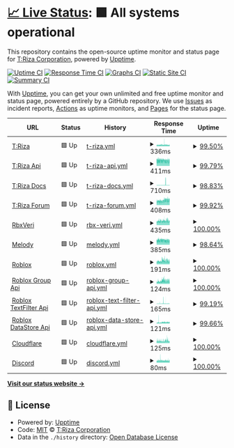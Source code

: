 # [📈 Live Status](https://status.triza.dev): <!--live status--> **🟩 All systems operational**

This repository contains the open-source uptime monitor and status page for [T:Riza Corporation](https://status.triza.dev), powered by [Upptime](https://github.com/upptime/upptime).

[![Uptime CI](https://github.com/TrizaCorporation/Status/workflows/Uptime%20CI/badge.svg)](https://github.com/TrizaCorporation/Status/actions?query=workflow%3A%22Uptime+CI%22)
[![Response Time CI](https://github.com/TrizaCorporation/Status/workflows/Response%20Time%20CI/badge.svg)](https://github.com/TrizaCorporation/Status/actions?query=workflow%3A%22Response+Time+CI%22)
[![Graphs CI](https://github.com/TrizaCorporation/Status/workflows/Graphs%20CI/badge.svg)](https://github.com/TrizaCorporation/Status/actions?query=workflow%3A%22Graphs+CI%22)
[![Static Site CI](https://github.com/TrizaCorporation/Status/workflows/Static%20Site%20CI/badge.svg)](https://github.com/TrizaCorporation/Status/actions?query=workflow%3A%22Static+Site+CI%22)
[![Summary CI](https://github.com/TrizaCorporation/Status/workflows/Summary%20CI/badge.svg)](https://github.com/TrizaCorporation/Status/actions?query=workflow%3A%22Summary+CI%22)

With [Upptime](https://upptime.js.org), you can get your own unlimited and free uptime monitor and status page, powered entirely by a GitHub repository. We use [Issues](https://github.com/TrizaCorporation/Status/issues) as incident reports, [Actions](https://github.com/TrizaCorporation/Status/actions) as uptime monitors, and [Pages](https://status.triza.dev) for the status page.

<!--start: status pages-->
<!-- This summary is generated by Upptime (https://github.com/upptime/upptime) -->
<!-- Do not edit this manually, your changes will be overwritten -->
<!-- prettier-ignore -->
| URL | Status | History | Response Time | Uptime |
| --- | ------ | ------- | ------------- | ------ |
| <img alt="" src="https://favicons.githubusercontent.com/www.triza.dev" height="13"> [T:Riza](https://www.triza.dev) | 🟩 Up | [t-riza.yml](https://github.com/TrizaCorporation/Status/commits/HEAD/history/t-riza.yml) | <details><summary><img alt="Response time graph" src="./graphs/t-riza/response-time-week.png" height="20"> 336ms</summary><br><a href="https://status.triza.dev/history/t-riza"><img alt="Response time 356" src="https://img.shields.io/endpoint?url=https%3A%2F%2Fraw.githubusercontent.com%2FTrizaCorporation%2FStatus%2FHEAD%2Fapi%2Ft-riza%2Fresponse-time.json"></a><br><a href="https://status.triza.dev/history/t-riza"><img alt="24-hour response time 323" src="https://img.shields.io/endpoint?url=https%3A%2F%2Fraw.githubusercontent.com%2FTrizaCorporation%2FStatus%2FHEAD%2Fapi%2Ft-riza%2Fresponse-time-day.json"></a><br><a href="https://status.triza.dev/history/t-riza"><img alt="7-day response time 336" src="https://img.shields.io/endpoint?url=https%3A%2F%2Fraw.githubusercontent.com%2FTrizaCorporation%2FStatus%2FHEAD%2Fapi%2Ft-riza%2Fresponse-time-week.json"></a><br><a href="https://status.triza.dev/history/t-riza"><img alt="30-day response time 334" src="https://img.shields.io/endpoint?url=https%3A%2F%2Fraw.githubusercontent.com%2FTrizaCorporation%2FStatus%2FHEAD%2Fapi%2Ft-riza%2Fresponse-time-month.json"></a><br><a href="https://status.triza.dev/history/t-riza"><img alt="1-year response time 356" src="https://img.shields.io/endpoint?url=https%3A%2F%2Fraw.githubusercontent.com%2FTrizaCorporation%2FStatus%2FHEAD%2Fapi%2Ft-riza%2Fresponse-time-year.json"></a></details> | <details><summary><a href="https://status.triza.dev/history/t-riza">99.50%</a></summary><a href="https://status.triza.dev/history/t-riza"><img alt="All-time uptime 99.65%" src="https://img.shields.io/endpoint?url=https%3A%2F%2Fraw.githubusercontent.com%2FTrizaCorporation%2FStatus%2FHEAD%2Fapi%2Ft-riza%2Fuptime.json"></a><br><a href="https://status.triza.dev/history/t-riza"><img alt="24-hour uptime 100.00%" src="https://img.shields.io/endpoint?url=https%3A%2F%2Fraw.githubusercontent.com%2FTrizaCorporation%2FStatus%2FHEAD%2Fapi%2Ft-riza%2Fuptime-day.json"></a><br><a href="https://status.triza.dev/history/t-riza"><img alt="7-day uptime 99.50%" src="https://img.shields.io/endpoint?url=https%3A%2F%2Fraw.githubusercontent.com%2FTrizaCorporation%2FStatus%2FHEAD%2Fapi%2Ft-riza%2Fuptime-week.json"></a><br><a href="https://status.triza.dev/history/t-riza"><img alt="30-day uptime 99.57%" src="https://img.shields.io/endpoint?url=https%3A%2F%2Fraw.githubusercontent.com%2FTrizaCorporation%2FStatus%2FHEAD%2Fapi%2Ft-riza%2Fuptime-month.json"></a><br><a href="https://status.triza.dev/history/t-riza"><img alt="1-year uptime 99.65%" src="https://img.shields.io/endpoint?url=https%3A%2F%2Fraw.githubusercontent.com%2FTrizaCorporation%2FStatus%2FHEAD%2Fapi%2Ft-riza%2Fuptime-year.json"></a></details>
| <img alt="" src="https://favicons.githubusercontent.com/api.triza.dev" height="13"> [T:Riza Api](https://api.triza.dev) | 🟩 Up | [t-riza-api.yml](https://github.com/TrizaCorporation/Status/commits/HEAD/history/t-riza-api.yml) | <details><summary><img alt="Response time graph" src="./graphs/t-riza-api/response-time-week.png" height="20"> 411ms</summary><br><a href="https://status.triza.dev/history/t-riza-api"><img alt="Response time 452" src="https://img.shields.io/endpoint?url=https%3A%2F%2Fraw.githubusercontent.com%2FTrizaCorporation%2FStatus%2FHEAD%2Fapi%2Ft-riza-api%2Fresponse-time.json"></a><br><a href="https://status.triza.dev/history/t-riza-api"><img alt="24-hour response time 434" src="https://img.shields.io/endpoint?url=https%3A%2F%2Fraw.githubusercontent.com%2FTrizaCorporation%2FStatus%2FHEAD%2Fapi%2Ft-riza-api%2Fresponse-time-day.json"></a><br><a href="https://status.triza.dev/history/t-riza-api"><img alt="7-day response time 411" src="https://img.shields.io/endpoint?url=https%3A%2F%2Fraw.githubusercontent.com%2FTrizaCorporation%2FStatus%2FHEAD%2Fapi%2Ft-riza-api%2Fresponse-time-week.json"></a><br><a href="https://status.triza.dev/history/t-riza-api"><img alt="30-day response time 403" src="https://img.shields.io/endpoint?url=https%3A%2F%2Fraw.githubusercontent.com%2FTrizaCorporation%2FStatus%2FHEAD%2Fapi%2Ft-riza-api%2Fresponse-time-month.json"></a><br><a href="https://status.triza.dev/history/t-riza-api"><img alt="1-year response time 452" src="https://img.shields.io/endpoint?url=https%3A%2F%2Fraw.githubusercontent.com%2FTrizaCorporation%2FStatus%2FHEAD%2Fapi%2Ft-riza-api%2Fresponse-time-year.json"></a></details> | <details><summary><a href="https://status.triza.dev/history/t-riza-api">99.79%</a></summary><a href="https://status.triza.dev/history/t-riza-api"><img alt="All-time uptime 96.99%" src="https://img.shields.io/endpoint?url=https%3A%2F%2Fraw.githubusercontent.com%2FTrizaCorporation%2FStatus%2FHEAD%2Fapi%2Ft-riza-api%2Fuptime.json"></a><br><a href="https://status.triza.dev/history/t-riza-api"><img alt="24-hour uptime 100.00%" src="https://img.shields.io/endpoint?url=https%3A%2F%2Fraw.githubusercontent.com%2FTrizaCorporation%2FStatus%2FHEAD%2Fapi%2Ft-riza-api%2Fuptime-day.json"></a><br><a href="https://status.triza.dev/history/t-riza-api"><img alt="7-day uptime 99.79%" src="https://img.shields.io/endpoint?url=https%3A%2F%2Fraw.githubusercontent.com%2FTrizaCorporation%2FStatus%2FHEAD%2Fapi%2Ft-riza-api%2Fuptime-week.json"></a><br><a href="https://status.triza.dev/history/t-riza-api"><img alt="30-day uptime 97.44%" src="https://img.shields.io/endpoint?url=https%3A%2F%2Fraw.githubusercontent.com%2FTrizaCorporation%2FStatus%2FHEAD%2Fapi%2Ft-riza-api%2Fuptime-month.json"></a><br><a href="https://status.triza.dev/history/t-riza-api"><img alt="1-year uptime 96.99%" src="https://img.shields.io/endpoint?url=https%3A%2F%2Fraw.githubusercontent.com%2FTrizaCorporation%2FStatus%2FHEAD%2Fapi%2Ft-riza-api%2Fuptime-year.json"></a></details>
| <img alt="" src="https://favicons.githubusercontent.com/docs.triza.dev" height="13"> [T:Riza Docs](https://docs.triza.dev) | 🟩 Up | [t-riza-docs.yml](https://github.com/TrizaCorporation/Status/commits/HEAD/history/t-riza-docs.yml) | <details><summary><img alt="Response time graph" src="./graphs/t-riza-docs/response-time-week.png" height="20"> 710ms</summary><br><a href="https://status.triza.dev/history/t-riza-docs"><img alt="Response time 710" src="https://img.shields.io/endpoint?url=https%3A%2F%2Fraw.githubusercontent.com%2FTrizaCorporation%2FStatus%2FHEAD%2Fapi%2Ft-riza-docs%2Fresponse-time.json"></a><br><a href="https://status.triza.dev/history/t-riza-docs"><img alt="24-hour response time 772" src="https://img.shields.io/endpoint?url=https%3A%2F%2Fraw.githubusercontent.com%2FTrizaCorporation%2FStatus%2FHEAD%2Fapi%2Ft-riza-docs%2Fresponse-time-day.json"></a><br><a href="https://status.triza.dev/history/t-riza-docs"><img alt="7-day response time 710" src="https://img.shields.io/endpoint?url=https%3A%2F%2Fraw.githubusercontent.com%2FTrizaCorporation%2FStatus%2FHEAD%2Fapi%2Ft-riza-docs%2Fresponse-time-week.json"></a><br><a href="https://status.triza.dev/history/t-riza-docs"><img alt="30-day response time 710" src="https://img.shields.io/endpoint?url=https%3A%2F%2Fraw.githubusercontent.com%2FTrizaCorporation%2FStatus%2FHEAD%2Fapi%2Ft-riza-docs%2Fresponse-time-month.json"></a><br><a href="https://status.triza.dev/history/t-riza-docs"><img alt="1-year response time 710" src="https://img.shields.io/endpoint?url=https%3A%2F%2Fraw.githubusercontent.com%2FTrizaCorporation%2FStatus%2FHEAD%2Fapi%2Ft-riza-docs%2Fresponse-time-year.json"></a></details> | <details><summary><a href="https://status.triza.dev/history/t-riza-docs">98.83%</a></summary><a href="https://status.triza.dev/history/t-riza-docs"><img alt="All-time uptime 98.83%" src="https://img.shields.io/endpoint?url=https%3A%2F%2Fraw.githubusercontent.com%2FTrizaCorporation%2FStatus%2FHEAD%2Fapi%2Ft-riza-docs%2Fuptime.json"></a><br><a href="https://status.triza.dev/history/t-riza-docs"><img alt="24-hour uptime 98.87%" src="https://img.shields.io/endpoint?url=https%3A%2F%2Fraw.githubusercontent.com%2FTrizaCorporation%2FStatus%2FHEAD%2Fapi%2Ft-riza-docs%2Fuptime-day.json"></a><br><a href="https://status.triza.dev/history/t-riza-docs"><img alt="7-day uptime 98.83%" src="https://img.shields.io/endpoint?url=https%3A%2F%2Fraw.githubusercontent.com%2FTrizaCorporation%2FStatus%2FHEAD%2Fapi%2Ft-riza-docs%2Fuptime-week.json"></a><br><a href="https://status.triza.dev/history/t-riza-docs"><img alt="30-day uptime 98.83%" src="https://img.shields.io/endpoint?url=https%3A%2F%2Fraw.githubusercontent.com%2FTrizaCorporation%2FStatus%2FHEAD%2Fapi%2Ft-riza-docs%2Fuptime-month.json"></a><br><a href="https://status.triza.dev/history/t-riza-docs"><img alt="1-year uptime 98.83%" src="https://img.shields.io/endpoint?url=https%3A%2F%2Fraw.githubusercontent.com%2FTrizaCorporation%2FStatus%2FHEAD%2Fapi%2Ft-riza-docs%2Fuptime-year.json"></a></details>
| <img alt="" src="https://favicons.githubusercontent.com/forum.triza.dev" height="13"> [T:Riza Forum](https://forum.triza.dev) | 🟩 Up | [t-riza-forum.yml](https://github.com/TrizaCorporation/Status/commits/HEAD/history/t-riza-forum.yml) | <details><summary><img alt="Response time graph" src="./graphs/t-riza-forum/response-time-week.png" height="20"> 408ms</summary><br><a href="https://status.triza.dev/history/t-riza-forum"><img alt="Response time 357" src="https://img.shields.io/endpoint?url=https%3A%2F%2Fraw.githubusercontent.com%2FTrizaCorporation%2FStatus%2FHEAD%2Fapi%2Ft-riza-forum%2Fresponse-time.json"></a><br><a href="https://status.triza.dev/history/t-riza-forum"><img alt="24-hour response time 499" src="https://img.shields.io/endpoint?url=https%3A%2F%2Fraw.githubusercontent.com%2FTrizaCorporation%2FStatus%2FHEAD%2Fapi%2Ft-riza-forum%2Fresponse-time-day.json"></a><br><a href="https://status.triza.dev/history/t-riza-forum"><img alt="7-day response time 408" src="https://img.shields.io/endpoint?url=https%3A%2F%2Fraw.githubusercontent.com%2FTrizaCorporation%2FStatus%2FHEAD%2Fapi%2Ft-riza-forum%2Fresponse-time-week.json"></a><br><a href="https://status.triza.dev/history/t-riza-forum"><img alt="30-day response time 357" src="https://img.shields.io/endpoint?url=https%3A%2F%2Fraw.githubusercontent.com%2FTrizaCorporation%2FStatus%2FHEAD%2Fapi%2Ft-riza-forum%2Fresponse-time-month.json"></a><br><a href="https://status.triza.dev/history/t-riza-forum"><img alt="1-year response time 357" src="https://img.shields.io/endpoint?url=https%3A%2F%2Fraw.githubusercontent.com%2FTrizaCorporation%2FStatus%2FHEAD%2Fapi%2Ft-riza-forum%2Fresponse-time-year.json"></a></details> | <details><summary><a href="https://status.triza.dev/history/t-riza-forum">99.92%</a></summary><a href="https://status.triza.dev/history/t-riza-forum"><img alt="All-time uptime 99.93%" src="https://img.shields.io/endpoint?url=https%3A%2F%2Fraw.githubusercontent.com%2FTrizaCorporation%2FStatus%2FHEAD%2Fapi%2Ft-riza-forum%2Fuptime.json"></a><br><a href="https://status.triza.dev/history/t-riza-forum"><img alt="24-hour uptime 100.00%" src="https://img.shields.io/endpoint?url=https%3A%2F%2Fraw.githubusercontent.com%2FTrizaCorporation%2FStatus%2FHEAD%2Fapi%2Ft-riza-forum%2Fuptime-day.json"></a><br><a href="https://status.triza.dev/history/t-riza-forum"><img alt="7-day uptime 99.92%" src="https://img.shields.io/endpoint?url=https%3A%2F%2Fraw.githubusercontent.com%2FTrizaCorporation%2FStatus%2FHEAD%2Fapi%2Ft-riza-forum%2Fuptime-week.json"></a><br><a href="https://status.triza.dev/history/t-riza-forum"><img alt="30-day uptime 99.93%" src="https://img.shields.io/endpoint?url=https%3A%2F%2Fraw.githubusercontent.com%2FTrizaCorporation%2FStatus%2FHEAD%2Fapi%2Ft-riza-forum%2Fuptime-month.json"></a><br><a href="https://status.triza.dev/history/t-riza-forum"><img alt="1-year uptime 99.93%" src="https://img.shields.io/endpoint?url=https%3A%2F%2Fraw.githubusercontent.com%2FTrizaCorporation%2FStatus%2FHEAD%2Fapi%2Ft-riza-forum%2Fuptime-year.json"></a></details>
| <img alt="" src="https://favicons.githubusercontent.com/verify.triza.dev" height="13"> [RbxVeri](https://verify.triza.dev) | 🟩 Up | [rbx-veri.yml](https://github.com/TrizaCorporation/Status/commits/HEAD/history/rbx-veri.yml) | <details><summary><img alt="Response time graph" src="./graphs/rbx-veri/response-time-week.png" height="20"> 435ms</summary><br><a href="https://status.triza.dev/history/rbx-veri"><img alt="Response time 575" src="https://img.shields.io/endpoint?url=https%3A%2F%2Fraw.githubusercontent.com%2FTrizaCorporation%2FStatus%2FHEAD%2Fapi%2Frbx-veri%2Fresponse-time.json"></a><br><a href="https://status.triza.dev/history/rbx-veri"><img alt="24-hour response time 430" src="https://img.shields.io/endpoint?url=https%3A%2F%2Fraw.githubusercontent.com%2FTrizaCorporation%2FStatus%2FHEAD%2Fapi%2Frbx-veri%2Fresponse-time-day.json"></a><br><a href="https://status.triza.dev/history/rbx-veri"><img alt="7-day response time 435" src="https://img.shields.io/endpoint?url=https%3A%2F%2Fraw.githubusercontent.com%2FTrizaCorporation%2FStatus%2FHEAD%2Fapi%2Frbx-veri%2Fresponse-time-week.json"></a><br><a href="https://status.triza.dev/history/rbx-veri"><img alt="30-day response time 506" src="https://img.shields.io/endpoint?url=https%3A%2F%2Fraw.githubusercontent.com%2FTrizaCorporation%2FStatus%2FHEAD%2Fapi%2Frbx-veri%2Fresponse-time-month.json"></a><br><a href="https://status.triza.dev/history/rbx-veri"><img alt="1-year response time 575" src="https://img.shields.io/endpoint?url=https%3A%2F%2Fraw.githubusercontent.com%2FTrizaCorporation%2FStatus%2FHEAD%2Fapi%2Frbx-veri%2Fresponse-time-year.json"></a></details> | <details><summary><a href="https://status.triza.dev/history/rbx-veri">100.00%</a></summary><a href="https://status.triza.dev/history/rbx-veri"><img alt="All-time uptime 99.57%" src="https://img.shields.io/endpoint?url=https%3A%2F%2Fraw.githubusercontent.com%2FTrizaCorporation%2FStatus%2FHEAD%2Fapi%2Frbx-veri%2Fuptime.json"></a><br><a href="https://status.triza.dev/history/rbx-veri"><img alt="24-hour uptime 100.00%" src="https://img.shields.io/endpoint?url=https%3A%2F%2Fraw.githubusercontent.com%2FTrizaCorporation%2FStatus%2FHEAD%2Fapi%2Frbx-veri%2Fuptime-day.json"></a><br><a href="https://status.triza.dev/history/rbx-veri"><img alt="7-day uptime 100.00%" src="https://img.shields.io/endpoint?url=https%3A%2F%2Fraw.githubusercontent.com%2FTrizaCorporation%2FStatus%2FHEAD%2Fapi%2Frbx-veri%2Fuptime-week.json"></a><br><a href="https://status.triza.dev/history/rbx-veri"><img alt="30-day uptime 99.45%" src="https://img.shields.io/endpoint?url=https%3A%2F%2Fraw.githubusercontent.com%2FTrizaCorporation%2FStatus%2FHEAD%2Fapi%2Frbx-veri%2Fuptime-month.json"></a><br><a href="https://status.triza.dev/history/rbx-veri"><img alt="1-year uptime 99.57%" src="https://img.shields.io/endpoint?url=https%3A%2F%2Fraw.githubusercontent.com%2FTrizaCorporation%2FStatus%2FHEAD%2Fapi%2Frbx-veri%2Fuptime-year.json"></a></details>
| <img alt="" src="https://favicons.githubusercontent.com/melody.triza.dev" height="13"> [Melody](https://melody.triza.dev) | 🟩 Up | [melody.yml](https://github.com/TrizaCorporation/Status/commits/HEAD/history/melody.yml) | <details><summary><img alt="Response time graph" src="./graphs/melody/response-time-week.png" height="20"> 385ms</summary><br><a href="https://status.triza.dev/history/melody"><img alt="Response time 361" src="https://img.shields.io/endpoint?url=https%3A%2F%2Fraw.githubusercontent.com%2FTrizaCorporation%2FStatus%2FHEAD%2Fapi%2Fmelody%2Fresponse-time.json"></a><br><a href="https://status.triza.dev/history/melody"><img alt="24-hour response time 377" src="https://img.shields.io/endpoint?url=https%3A%2F%2Fraw.githubusercontent.com%2FTrizaCorporation%2FStatus%2FHEAD%2Fapi%2Fmelody%2Fresponse-time-day.json"></a><br><a href="https://status.triza.dev/history/melody"><img alt="7-day response time 385" src="https://img.shields.io/endpoint?url=https%3A%2F%2Fraw.githubusercontent.com%2FTrizaCorporation%2FStatus%2FHEAD%2Fapi%2Fmelody%2Fresponse-time-week.json"></a><br><a href="https://status.triza.dev/history/melody"><img alt="30-day response time 362" src="https://img.shields.io/endpoint?url=https%3A%2F%2Fraw.githubusercontent.com%2FTrizaCorporation%2FStatus%2FHEAD%2Fapi%2Fmelody%2Fresponse-time-month.json"></a><br><a href="https://status.triza.dev/history/melody"><img alt="1-year response time 361" src="https://img.shields.io/endpoint?url=https%3A%2F%2Fraw.githubusercontent.com%2FTrizaCorporation%2FStatus%2FHEAD%2Fapi%2Fmelody%2Fresponse-time-year.json"></a></details> | <details><summary><a href="https://status.triza.dev/history/melody">98.64%</a></summary><a href="https://status.triza.dev/history/melody"><img alt="All-time uptime 97.74%" src="https://img.shields.io/endpoint?url=https%3A%2F%2Fraw.githubusercontent.com%2FTrizaCorporation%2FStatus%2FHEAD%2Fapi%2Fmelody%2Fuptime.json"></a><br><a href="https://status.triza.dev/history/melody"><img alt="24-hour uptime 100.00%" src="https://img.shields.io/endpoint?url=https%3A%2F%2Fraw.githubusercontent.com%2FTrizaCorporation%2FStatus%2FHEAD%2Fapi%2Fmelody%2Fuptime-day.json"></a><br><a href="https://status.triza.dev/history/melody"><img alt="7-day uptime 98.64%" src="https://img.shields.io/endpoint?url=https%3A%2F%2Fraw.githubusercontent.com%2FTrizaCorporation%2FStatus%2FHEAD%2Fapi%2Fmelody%2Fuptime-week.json"></a><br><a href="https://status.triza.dev/history/melody"><img alt="30-day uptime 97.58%" src="https://img.shields.io/endpoint?url=https%3A%2F%2Fraw.githubusercontent.com%2FTrizaCorporation%2FStatus%2FHEAD%2Fapi%2Fmelody%2Fuptime-month.json"></a><br><a href="https://status.triza.dev/history/melody"><img alt="1-year uptime 97.74%" src="https://img.shields.io/endpoint?url=https%3A%2F%2Fraw.githubusercontent.com%2FTrizaCorporation%2FStatus%2FHEAD%2Fapi%2Fmelody%2Fuptime-year.json"></a></details>
| <img alt="" src="https://favicons.githubusercontent.com/www.roblox.com" height="13"> [Roblox](https://www.roblox.com) | 🟩 Up | [roblox.yml](https://github.com/TrizaCorporation/Status/commits/HEAD/history/roblox.yml) | <details><summary><img alt="Response time graph" src="./graphs/roblox/response-time-week.png" height="20"> 191ms</summary><br><a href="https://status.triza.dev/history/roblox"><img alt="Response time 176" src="https://img.shields.io/endpoint?url=https%3A%2F%2Fraw.githubusercontent.com%2FTrizaCorporation%2FStatus%2FHEAD%2Fapi%2Froblox%2Fresponse-time.json"></a><br><a href="https://status.triza.dev/history/roblox"><img alt="24-hour response time 190" src="https://img.shields.io/endpoint?url=https%3A%2F%2Fraw.githubusercontent.com%2FTrizaCorporation%2FStatus%2FHEAD%2Fapi%2Froblox%2Fresponse-time-day.json"></a><br><a href="https://status.triza.dev/history/roblox"><img alt="7-day response time 191" src="https://img.shields.io/endpoint?url=https%3A%2F%2Fraw.githubusercontent.com%2FTrizaCorporation%2FStatus%2FHEAD%2Fapi%2Froblox%2Fresponse-time-week.json"></a><br><a href="https://status.triza.dev/history/roblox"><img alt="30-day response time 171" src="https://img.shields.io/endpoint?url=https%3A%2F%2Fraw.githubusercontent.com%2FTrizaCorporation%2FStatus%2FHEAD%2Fapi%2Froblox%2Fresponse-time-month.json"></a><br><a href="https://status.triza.dev/history/roblox"><img alt="1-year response time 176" src="https://img.shields.io/endpoint?url=https%3A%2F%2Fraw.githubusercontent.com%2FTrizaCorporation%2FStatus%2FHEAD%2Fapi%2Froblox%2Fresponse-time-year.json"></a></details> | <details><summary><a href="https://status.triza.dev/history/roblox">100.00%</a></summary><a href="https://status.triza.dev/history/roblox"><img alt="All-time uptime 99.94%" src="https://img.shields.io/endpoint?url=https%3A%2F%2Fraw.githubusercontent.com%2FTrizaCorporation%2FStatus%2FHEAD%2Fapi%2Froblox%2Fuptime.json"></a><br><a href="https://status.triza.dev/history/roblox"><img alt="24-hour uptime 100.00%" src="https://img.shields.io/endpoint?url=https%3A%2F%2Fraw.githubusercontent.com%2FTrizaCorporation%2FStatus%2FHEAD%2Fapi%2Froblox%2Fuptime-day.json"></a><br><a href="https://status.triza.dev/history/roblox"><img alt="7-day uptime 100.00%" src="https://img.shields.io/endpoint?url=https%3A%2F%2Fraw.githubusercontent.com%2FTrizaCorporation%2FStatus%2FHEAD%2Fapi%2Froblox%2Fuptime-week.json"></a><br><a href="https://status.triza.dev/history/roblox"><img alt="30-day uptime 99.98%" src="https://img.shields.io/endpoint?url=https%3A%2F%2Fraw.githubusercontent.com%2FTrizaCorporation%2FStatus%2FHEAD%2Fapi%2Froblox%2Fuptime-month.json"></a><br><a href="https://status.triza.dev/history/roblox"><img alt="1-year uptime 99.94%" src="https://img.shields.io/endpoint?url=https%3A%2F%2Fraw.githubusercontent.com%2FTrizaCorporation%2FStatus%2FHEAD%2Fapi%2Froblox%2Fuptime-year.json"></a></details>
| <img alt="" src="https://favicons.githubusercontent.com/groups.roblox.com" height="13"> [Roblox Group Api](https://groups.roblox.com) | 🟩 Up | [roblox-group-api.yml](https://github.com/TrizaCorporation/Status/commits/HEAD/history/roblox-group-api.yml) | <details><summary><img alt="Response time graph" src="./graphs/roblox-group-api/response-time-week.png" height="20"> 124ms</summary><br><a href="https://status.triza.dev/history/roblox-group-api"><img alt="Response time 109" src="https://img.shields.io/endpoint?url=https%3A%2F%2Fraw.githubusercontent.com%2FTrizaCorporation%2FStatus%2FHEAD%2Fapi%2Froblox-group-api%2Fresponse-time.json"></a><br><a href="https://status.triza.dev/history/roblox-group-api"><img alt="24-hour response time 119" src="https://img.shields.io/endpoint?url=https%3A%2F%2Fraw.githubusercontent.com%2FTrizaCorporation%2FStatus%2FHEAD%2Fapi%2Froblox-group-api%2Fresponse-time-day.json"></a><br><a href="https://status.triza.dev/history/roblox-group-api"><img alt="7-day response time 124" src="https://img.shields.io/endpoint?url=https%3A%2F%2Fraw.githubusercontent.com%2FTrizaCorporation%2FStatus%2FHEAD%2Fapi%2Froblox-group-api%2Fresponse-time-week.json"></a><br><a href="https://status.triza.dev/history/roblox-group-api"><img alt="30-day response time 109" src="https://img.shields.io/endpoint?url=https%3A%2F%2Fraw.githubusercontent.com%2FTrizaCorporation%2FStatus%2FHEAD%2Fapi%2Froblox-group-api%2Fresponse-time-month.json"></a><br><a href="https://status.triza.dev/history/roblox-group-api"><img alt="1-year response time 109" src="https://img.shields.io/endpoint?url=https%3A%2F%2Fraw.githubusercontent.com%2FTrizaCorporation%2FStatus%2FHEAD%2Fapi%2Froblox-group-api%2Fresponse-time-year.json"></a></details> | <details><summary><a href="https://status.triza.dev/history/roblox-group-api">100.00%</a></summary><a href="https://status.triza.dev/history/roblox-group-api"><img alt="All-time uptime 99.99%" src="https://img.shields.io/endpoint?url=https%3A%2F%2Fraw.githubusercontent.com%2FTrizaCorporation%2FStatus%2FHEAD%2Fapi%2Froblox-group-api%2Fuptime.json"></a><br><a href="https://status.triza.dev/history/roblox-group-api"><img alt="24-hour uptime 100.00%" src="https://img.shields.io/endpoint?url=https%3A%2F%2Fraw.githubusercontent.com%2FTrizaCorporation%2FStatus%2FHEAD%2Fapi%2Froblox-group-api%2Fuptime-day.json"></a><br><a href="https://status.triza.dev/history/roblox-group-api"><img alt="7-day uptime 100.00%" src="https://img.shields.io/endpoint?url=https%3A%2F%2Fraw.githubusercontent.com%2FTrizaCorporation%2FStatus%2FHEAD%2Fapi%2Froblox-group-api%2Fuptime-week.json"></a><br><a href="https://status.triza.dev/history/roblox-group-api"><img alt="30-day uptime 99.98%" src="https://img.shields.io/endpoint?url=https%3A%2F%2Fraw.githubusercontent.com%2FTrizaCorporation%2FStatus%2FHEAD%2Fapi%2Froblox-group-api%2Fuptime-month.json"></a><br><a href="https://status.triza.dev/history/roblox-group-api"><img alt="1-year uptime 99.99%" src="https://img.shields.io/endpoint?url=https%3A%2F%2Fraw.githubusercontent.com%2FTrizaCorporation%2FStatus%2FHEAD%2Fapi%2Froblox-group-api%2Fuptime-year.json"></a></details>
| <img alt="" src="https://favicons.githubusercontent.com/textfilter.roblox.com" height="13"> [Roblox TextFilter Api](https://textfilter.roblox.com) | 🟩 Up | [roblox-text-filter-api.yml](https://github.com/TrizaCorporation/Status/commits/HEAD/history/roblox-text-filter-api.yml) | <details><summary><img alt="Response time graph" src="./graphs/roblox-text-filter-api/response-time-week.png" height="20"> 165ms</summary><br><a href="https://status.triza.dev/history/roblox-text-filter-api"><img alt="Response time 393" src="https://img.shields.io/endpoint?url=https%3A%2F%2Fraw.githubusercontent.com%2FTrizaCorporation%2FStatus%2FHEAD%2Fapi%2Froblox-text-filter-api%2Fresponse-time.json"></a><br><a href="https://status.triza.dev/history/roblox-text-filter-api"><img alt="24-hour response time 113" src="https://img.shields.io/endpoint?url=https%3A%2F%2Fraw.githubusercontent.com%2FTrizaCorporation%2FStatus%2FHEAD%2Fapi%2Froblox-text-filter-api%2Fresponse-time-day.json"></a><br><a href="https://status.triza.dev/history/roblox-text-filter-api"><img alt="7-day response time 165" src="https://img.shields.io/endpoint?url=https%3A%2F%2Fraw.githubusercontent.com%2FTrizaCorporation%2FStatus%2FHEAD%2Fapi%2Froblox-text-filter-api%2Fresponse-time-week.json"></a><br><a href="https://status.triza.dev/history/roblox-text-filter-api"><img alt="30-day response time 295" src="https://img.shields.io/endpoint?url=https%3A%2F%2Fraw.githubusercontent.com%2FTrizaCorporation%2FStatus%2FHEAD%2Fapi%2Froblox-text-filter-api%2Fresponse-time-month.json"></a><br><a href="https://status.triza.dev/history/roblox-text-filter-api"><img alt="1-year response time 393" src="https://img.shields.io/endpoint?url=https%3A%2F%2Fraw.githubusercontent.com%2FTrizaCorporation%2FStatus%2FHEAD%2Fapi%2Froblox-text-filter-api%2Fresponse-time-year.json"></a></details> | <details><summary><a href="https://status.triza.dev/history/roblox-text-filter-api">99.19%</a></summary><a href="https://status.triza.dev/history/roblox-text-filter-api"><img alt="All-time uptime 99.07%" src="https://img.shields.io/endpoint?url=https%3A%2F%2Fraw.githubusercontent.com%2FTrizaCorporation%2FStatus%2FHEAD%2Fapi%2Froblox-text-filter-api%2Fuptime.json"></a><br><a href="https://status.triza.dev/history/roblox-text-filter-api"><img alt="24-hour uptime 100.00%" src="https://img.shields.io/endpoint?url=https%3A%2F%2Fraw.githubusercontent.com%2FTrizaCorporation%2FStatus%2FHEAD%2Fapi%2Froblox-text-filter-api%2Fuptime-day.json"></a><br><a href="https://status.triza.dev/history/roblox-text-filter-api"><img alt="7-day uptime 99.19%" src="https://img.shields.io/endpoint?url=https%3A%2F%2Fraw.githubusercontent.com%2FTrizaCorporation%2FStatus%2FHEAD%2Fapi%2Froblox-text-filter-api%2Fuptime-week.json"></a><br><a href="https://status.triza.dev/history/roblox-text-filter-api"><img alt="30-day uptime 98.78%" src="https://img.shields.io/endpoint?url=https%3A%2F%2Fraw.githubusercontent.com%2FTrizaCorporation%2FStatus%2FHEAD%2Fapi%2Froblox-text-filter-api%2Fuptime-month.json"></a><br><a href="https://status.triza.dev/history/roblox-text-filter-api"><img alt="1-year uptime 99.07%" src="https://img.shields.io/endpoint?url=https%3A%2F%2Fraw.githubusercontent.com%2FTrizaCorporation%2FStatus%2FHEAD%2Fapi%2Froblox-text-filter-api%2Fuptime-year.json"></a></details>
| <img alt="" src="https://favicons.githubusercontent.com/gamepersistence.roblox.com" height="13"> [Roblox DataStore Api](https://gamepersistence.roblox.com) | 🟩 Up | [roblox-data-store-api.yml](https://github.com/TrizaCorporation/Status/commits/HEAD/history/roblox-data-store-api.yml) | <details><summary><img alt="Response time graph" src="./graphs/roblox-data-store-api/response-time-week.png" height="20"> 121ms</summary><br><a href="https://status.triza.dev/history/roblox-data-store-api"><img alt="Response time 105" src="https://img.shields.io/endpoint?url=https%3A%2F%2Fraw.githubusercontent.com%2FTrizaCorporation%2FStatus%2FHEAD%2Fapi%2Froblox-data-store-api%2Fresponse-time.json"></a><br><a href="https://status.triza.dev/history/roblox-data-store-api"><img alt="24-hour response time 121" src="https://img.shields.io/endpoint?url=https%3A%2F%2Fraw.githubusercontent.com%2FTrizaCorporation%2FStatus%2FHEAD%2Fapi%2Froblox-data-store-api%2Fresponse-time-day.json"></a><br><a href="https://status.triza.dev/history/roblox-data-store-api"><img alt="7-day response time 121" src="https://img.shields.io/endpoint?url=https%3A%2F%2Fraw.githubusercontent.com%2FTrizaCorporation%2FStatus%2FHEAD%2Fapi%2Froblox-data-store-api%2Fresponse-time-week.json"></a><br><a href="https://status.triza.dev/history/roblox-data-store-api"><img alt="30-day response time 106" src="https://img.shields.io/endpoint?url=https%3A%2F%2Fraw.githubusercontent.com%2FTrizaCorporation%2FStatus%2FHEAD%2Fapi%2Froblox-data-store-api%2Fresponse-time-month.json"></a><br><a href="https://status.triza.dev/history/roblox-data-store-api"><img alt="1-year response time 105" src="https://img.shields.io/endpoint?url=https%3A%2F%2Fraw.githubusercontent.com%2FTrizaCorporation%2FStatus%2FHEAD%2Fapi%2Froblox-data-store-api%2Fresponse-time-year.json"></a></details> | <details><summary><a href="https://status.triza.dev/history/roblox-data-store-api">99.66%</a></summary><a href="https://status.triza.dev/history/roblox-data-store-api"><img alt="All-time uptime 99.94%" src="https://img.shields.io/endpoint?url=https%3A%2F%2Fraw.githubusercontent.com%2FTrizaCorporation%2FStatus%2FHEAD%2Fapi%2Froblox-data-store-api%2Fuptime.json"></a><br><a href="https://status.triza.dev/history/roblox-data-store-api"><img alt="24-hour uptime 100.00%" src="https://img.shields.io/endpoint?url=https%3A%2F%2Fraw.githubusercontent.com%2FTrizaCorporation%2FStatus%2FHEAD%2Fapi%2Froblox-data-store-api%2Fuptime-day.json"></a><br><a href="https://status.triza.dev/history/roblox-data-store-api"><img alt="7-day uptime 99.66%" src="https://img.shields.io/endpoint?url=https%3A%2F%2Fraw.githubusercontent.com%2FTrizaCorporation%2FStatus%2FHEAD%2Fapi%2Froblox-data-store-api%2Fuptime-week.json"></a><br><a href="https://status.triza.dev/history/roblox-data-store-api"><img alt="30-day uptime 99.91%" src="https://img.shields.io/endpoint?url=https%3A%2F%2Fraw.githubusercontent.com%2FTrizaCorporation%2FStatus%2FHEAD%2Fapi%2Froblox-data-store-api%2Fuptime-month.json"></a><br><a href="https://status.triza.dev/history/roblox-data-store-api"><img alt="1-year uptime 99.94%" src="https://img.shields.io/endpoint?url=https%3A%2F%2Fraw.githubusercontent.com%2FTrizaCorporation%2FStatus%2FHEAD%2Fapi%2Froblox-data-store-api%2Fuptime-year.json"></a></details>
| <img alt="" src="https://favicons.githubusercontent.com/www.cloudflare.com" height="13"> [Cloudflare](https://www.cloudflare.com) | 🟩 Up | [cloudflare.yml](https://github.com/TrizaCorporation/Status/commits/HEAD/history/cloudflare.yml) | <details><summary><img alt="Response time graph" src="./graphs/cloudflare/response-time-week.png" height="20"> 125ms</summary><br><a href="https://status.triza.dev/history/cloudflare"><img alt="Response time 140" src="https://img.shields.io/endpoint?url=https%3A%2F%2Fraw.githubusercontent.com%2FTrizaCorporation%2FStatus%2FHEAD%2Fapi%2Fcloudflare%2Fresponse-time.json"></a><br><a href="https://status.triza.dev/history/cloudflare"><img alt="24-hour response time 119" src="https://img.shields.io/endpoint?url=https%3A%2F%2Fraw.githubusercontent.com%2FTrizaCorporation%2FStatus%2FHEAD%2Fapi%2Fcloudflare%2Fresponse-time-day.json"></a><br><a href="https://status.triza.dev/history/cloudflare"><img alt="7-day response time 125" src="https://img.shields.io/endpoint?url=https%3A%2F%2Fraw.githubusercontent.com%2FTrizaCorporation%2FStatus%2FHEAD%2Fapi%2Fcloudflare%2Fresponse-time-week.json"></a><br><a href="https://status.triza.dev/history/cloudflare"><img alt="30-day response time 141" src="https://img.shields.io/endpoint?url=https%3A%2F%2Fraw.githubusercontent.com%2FTrizaCorporation%2FStatus%2FHEAD%2Fapi%2Fcloudflare%2Fresponse-time-month.json"></a><br><a href="https://status.triza.dev/history/cloudflare"><img alt="1-year response time 140" src="https://img.shields.io/endpoint?url=https%3A%2F%2Fraw.githubusercontent.com%2FTrizaCorporation%2FStatus%2FHEAD%2Fapi%2Fcloudflare%2Fresponse-time-year.json"></a></details> | <details><summary><a href="https://status.triza.dev/history/cloudflare">100.00%</a></summary><a href="https://status.triza.dev/history/cloudflare"><img alt="All-time uptime 99.99%" src="https://img.shields.io/endpoint?url=https%3A%2F%2Fraw.githubusercontent.com%2FTrizaCorporation%2FStatus%2FHEAD%2Fapi%2Fcloudflare%2Fuptime.json"></a><br><a href="https://status.triza.dev/history/cloudflare"><img alt="24-hour uptime 100.00%" src="https://img.shields.io/endpoint?url=https%3A%2F%2Fraw.githubusercontent.com%2FTrizaCorporation%2FStatus%2FHEAD%2Fapi%2Fcloudflare%2Fuptime-day.json"></a><br><a href="https://status.triza.dev/history/cloudflare"><img alt="7-day uptime 100.00%" src="https://img.shields.io/endpoint?url=https%3A%2F%2Fraw.githubusercontent.com%2FTrizaCorporation%2FStatus%2FHEAD%2Fapi%2Fcloudflare%2Fuptime-week.json"></a><br><a href="https://status.triza.dev/history/cloudflare"><img alt="30-day uptime 99.98%" src="https://img.shields.io/endpoint?url=https%3A%2F%2Fraw.githubusercontent.com%2FTrizaCorporation%2FStatus%2FHEAD%2Fapi%2Fcloudflare%2Fuptime-month.json"></a><br><a href="https://status.triza.dev/history/cloudflare"><img alt="1-year uptime 99.99%" src="https://img.shields.io/endpoint?url=https%3A%2F%2Fraw.githubusercontent.com%2FTrizaCorporation%2FStatus%2FHEAD%2Fapi%2Fcloudflare%2Fuptime-year.json"></a></details>
| <img alt="" src="https://favicons.githubusercontent.com/discord.com" height="13"> [Discord](https://discord.com) | 🟩 Up | [discord.yml](https://github.com/TrizaCorporation/Status/commits/HEAD/history/discord.yml) | <details><summary><img alt="Response time graph" src="./graphs/discord/response-time-week.png" height="20"> 80ms</summary><br><a href="https://status.triza.dev/history/discord"><img alt="Response time 99" src="https://img.shields.io/endpoint?url=https%3A%2F%2Fraw.githubusercontent.com%2FTrizaCorporation%2FStatus%2FHEAD%2Fapi%2Fdiscord%2Fresponse-time.json"></a><br><a href="https://status.triza.dev/history/discord"><img alt="24-hour response time 80" src="https://img.shields.io/endpoint?url=https%3A%2F%2Fraw.githubusercontent.com%2FTrizaCorporation%2FStatus%2FHEAD%2Fapi%2Fdiscord%2Fresponse-time-day.json"></a><br><a href="https://status.triza.dev/history/discord"><img alt="7-day response time 80" src="https://img.shields.io/endpoint?url=https%3A%2F%2Fraw.githubusercontent.com%2FTrizaCorporation%2FStatus%2FHEAD%2Fapi%2Fdiscord%2Fresponse-time-week.json"></a><br><a href="https://status.triza.dev/history/discord"><img alt="30-day response time 100" src="https://img.shields.io/endpoint?url=https%3A%2F%2Fraw.githubusercontent.com%2FTrizaCorporation%2FStatus%2FHEAD%2Fapi%2Fdiscord%2Fresponse-time-month.json"></a><br><a href="https://status.triza.dev/history/discord"><img alt="1-year response time 99" src="https://img.shields.io/endpoint?url=https%3A%2F%2Fraw.githubusercontent.com%2FTrizaCorporation%2FStatus%2FHEAD%2Fapi%2Fdiscord%2Fresponse-time-year.json"></a></details> | <details><summary><a href="https://status.triza.dev/history/discord">100.00%</a></summary><a href="https://status.triza.dev/history/discord"><img alt="All-time uptime 99.87%" src="https://img.shields.io/endpoint?url=https%3A%2F%2Fraw.githubusercontent.com%2FTrizaCorporation%2FStatus%2FHEAD%2Fapi%2Fdiscord%2Fuptime.json"></a><br><a href="https://status.triza.dev/history/discord"><img alt="24-hour uptime 100.00%" src="https://img.shields.io/endpoint?url=https%3A%2F%2Fraw.githubusercontent.com%2FTrizaCorporation%2FStatus%2FHEAD%2Fapi%2Fdiscord%2Fuptime-day.json"></a><br><a href="https://status.triza.dev/history/discord"><img alt="7-day uptime 100.00%" src="https://img.shields.io/endpoint?url=https%3A%2F%2Fraw.githubusercontent.com%2FTrizaCorporation%2FStatus%2FHEAD%2Fapi%2Fdiscord%2Fuptime-week.json"></a><br><a href="https://status.triza.dev/history/discord"><img alt="30-day uptime 99.78%" src="https://img.shields.io/endpoint?url=https%3A%2F%2Fraw.githubusercontent.com%2FTrizaCorporation%2FStatus%2FHEAD%2Fapi%2Fdiscord%2Fuptime-month.json"></a><br><a href="https://status.triza.dev/history/discord"><img alt="1-year uptime 99.87%" src="https://img.shields.io/endpoint?url=https%3A%2F%2Fraw.githubusercontent.com%2FTrizaCorporation%2FStatus%2FHEAD%2Fapi%2Fdiscord%2Fuptime-year.json"></a></details>

<!--end: status pages-->

[**Visit our status website →**](https://status.triza.dev)

## 📄 License

- Powered by: [Upptime](https://github.com/upptime/upptime)
- Code: [MIT](./LICENSE) © [T:Riza Corporation](https:/www.triza.dev)
- Data in the `./history` directory: [Open Database License](https://opendatacommons.org/licenses/odbl/1-0/)
